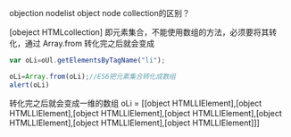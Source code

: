 objection nodelist
object node collection的区别？

[obeject HTMLcollection] 即元素集合，不能使用数组的方法，必须要将其转化，通过 Array.from
转化完之后就会变成
```js
var oLi=oUl.getElementsByTagName("li");

oLi=Array.from(oLi);//ES6把元素集合转化成数组
alert(oLi)
```
转化完之后就会变成一维的数组 oLi = [[object HTMLLIElement],[object HTMLLIElement],[object HTMLLIElement],[object HTMLLIElement],[object HTMLLIElement],[object HTMLLIElement],[object HTMLLIElement]]]
